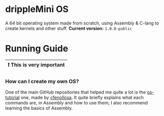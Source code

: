 # drippleMini OS

A 64 bit operating system made from scratch, using Assembly & C-lang to create kernels and other stuff. 
**Current version:** `1.0.0-public`

# Running Guide
| :exclamation:  This is very important   |
|-----------------------------------------|

### How can I create my own OS?
One of the main GitHub repositories that helped me quite a lot is the [os-tutorial](https://github.com/cfenollosa/os-tutorial/) one, made by [cfenollosa](https://github.com/cfenollosa). It quite briefly explains what each commands are, in Assembly and how to use them; I also recommend learning the basics of Assembly.
